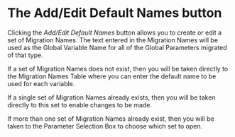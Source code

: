 # The Add/Edit Default Names button

Clicking the _Add/Edit Default Names_ button allows you to create or edit
a set of Migration Names. The text entered in the Migration Names will
be used as the Global Variable Name for all of the Global Parameters
migrated of that type.

If a set of Migration Names does not exist, then you will be taken
directly to the Migration Names Table where you can enter the default
name to be used for each variable.

If a single set of Migration Names already exists, then you will be
taken directly to this set to enable changes to be made.

If more than one set of Migration Names already exist, then you will be
taken to the Parameter Selection Box to choose which set to open.

